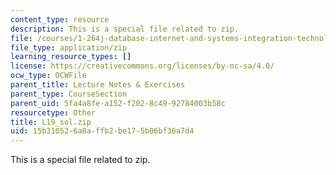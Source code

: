 ```yaml
---
content_type: resource
description: This is a special file related to zip.
file: /courses/1-264j-database-internet-and-systems-integration-technologies-fall-2013/15b310526a0affb2be175b06bf36a7d4_L19_sol.zip
file_type: application/zip
learning_resource_types: []
license: https://creativecommons.org/licenses/by-nc-sa/4.0/
ocw_type: OCWFile
parent_title: Lecture Notes & Exercises
parent_type: CourseSection
parent_uid: 5fa4a8fe-a152-f202-8c49-92784003b58c
resourcetype: Other
title: L19_sol.zip
uid: 15b31052-6a0a-ffb2-be17-5b06bf36a7d4
---
```

This is a special file related to zip.